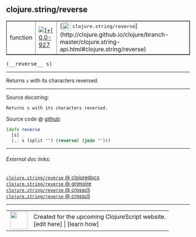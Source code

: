 ## clojure.string/reverse



 <table border="1">
<tr>
<td>function</td>
<td><a href="https://github.com/cljsinfo/cljs-api-docs/tree/0.0-927"><img valign="middle" alt="[+] 0.0-927" title="Added in 0.0-927" src="https://img.shields.io/badge/+-0.0--927-lightgrey.svg"></a> </td>
<td>
[<img height="24px" valign="middle" src="http://i.imgur.com/1GjPKvB.png"> <samp>clojure.string/reverse</samp>](http://clojure.github.io/clojure/branch-master/clojure.string-api.html#clojure.string/reverse)
</td>
</tr>
</table>


 <samp>
(__reverse__ s)<br>
</samp>

---

Returns `s` with its characters reversed.



---




Source docstring:

```
Returns s with its characters reversed.
```


Source code @ [github](https://github.com/clojure/clojurescript/blob/r2014/src/cljs/clojure/string.cljs#L18-L21):

```clj
(defn reverse
  [s]
  (.. s (split "") (reverse) (join "")))
```

<!--
Repo - tag - source tree - lines:

 <pre>
clojurescript @ r2014
└── src
    └── cljs
        └── clojure
            └── <ins>[string.cljs:18-21](https://github.com/clojure/clojurescript/blob/r2014/src/cljs/clojure/string.cljs#L18-L21)</ins>
</pre>

-->

---



###### External doc links:

[`clojure.string/reverse` @ clojuredocs](http://clojuredocs.org/clojure.string/reverse)<br>
[`clojure.string/reverse` @ grimoire](http://conj.io/store/v1/org.clojure/clojure/1.7.0-beta3/clj/clojure.string/reverse/)<br>
[`clojure.string/reverse` @ crossclj](http://crossclj.info/fun/clojure.string/reverse.html)<br>
[`clojure.string/reverse` @ crossclj](http://crossclj.info/fun/clojure.string.cljs/reverse.html)<br>

---

 <table>
<tr><td>
<img valign="middle" align="right" width="48px" src="http://i.imgur.com/Hi20huC.png">
</td><td>
Created for the upcoming ClojureScript website.<br>
[edit here] | [learn how]
</td></tr></table>

[edit here]:https://github.com/cljsinfo/cljs-api-docs/blob/master/cljsdoc/clojure.string/reverse.cljsdoc
[learn how]:https://github.com/cljsinfo/cljs-api-docs/wiki/cljsdoc-files

<!--

This information was too distracting to show to readers, but I'll leave it
commented here since it is helpful to:

- pretty-print the data used to generate this document
- and show how to retrieve that data



The API data for this symbol:

```clj
{:description "Returns `s` with its characters reversed.",
 :ns "clojure.string",
 :name "reverse",
 :signature ["[s]"],
 :history [["+" "0.0-927"]],
 :type "function",
 :full-name-encode "clojure.string/reverse",
 :source {:code "(defn reverse\n  [s]\n  (.. s (split \"\") (reverse) (join \"\")))",
          :title "Source code",
          :repo "clojurescript",
          :tag "r2014",
          :filename "src/cljs/clojure/string.cljs",
          :lines [18 21]},
 :full-name "clojure.string/reverse",
 :clj-symbol "clojure.string/reverse",
 :docstring "Returns s with its characters reversed."}

```

Retrieve the API data for this symbol:

```clj
;; from Clojure REPL
(require '[clojure.edn :as edn])
(-> (slurp "https://raw.githubusercontent.com/cljsinfo/cljs-api-docs/catalog/cljs-api.edn")
    (edn/read-string)
    (get-in [:symbols "clojure.string/reverse"]))
```

-->
